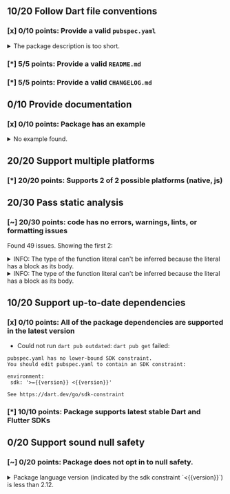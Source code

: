 ## 10/20 Follow Dart file conventions

### [x] 0/10 points: Provide a valid `pubspec.yaml`

<details>
<summary>
The package description is too short.
</summary>

Add more detail to the `description` field of `pubspec.yaml`. Use 60 to 180 characters to describe the package, what it does, and its target use case.
</details>

### [*] 5/5 points: Provide a valid `README.md`


### [*] 5/5 points: Provide a valid `CHANGELOG.md`


## 0/10 Provide documentation

### [x] 0/10 points: Package has an example

<details>
<summary>
No example found.
</summary>

See [package layout](https://dart.dev/tools/pub/package-layout#examples) guidelines on how to add an example.
</details>

## 20/20 Support multiple platforms

### [*] 20/20 points: Supports 2 of 2 possible platforms (**native**, **js**)


## 20/30 Pass static analysis

### [~] 20/30 points: code has no errors, warnings, lints, or formatting issues

Found 49 issues. Showing the first 2:

<details>
<summary>
INFO: The type of the function literal can't be inferred because the literal has a block as its body.
</summary>

`lib/src/grammar.dart:90:17`

```
   ╷
90 │         'format': (o) {
   │ ┌─────────────────^
91 │ │         return (o['encoding'] != null)
92 │ │             ? 'rtpmap:%d %s/%s/%s'
93 │ │             : (o['rate'] != null) ? 'rtpmap:%d %s/%s' : 'rtpmap:%d %s';
94 │ └       }
   ╵
```

To reproduce make sure you are using [pedantic](https://pub.dev/packages/pedantic#using-the-lints) and run `dartanalyzer lib/src/grammar.dart`
</details>
<details>
<summary>
INFO: The type of the function literal can't be inferred because the literal has a block as its body.
</summary>

`lib/src/grammar.dart:115:17`

```
    ╷
115 │         'format': (o) {
    │ ┌─────────────────^
116 │ │         return (o['address'] != null) ? 'rtcp:%d %s IP%d %s' : 'rtcp:%d';
117 │ └       }
    ╵
```

To reproduce make sure you are using [pedantic](https://pub.dev/packages/pedantic#using-the-lints) and run `dartanalyzer lib/src/grammar.dart`
</details>

## 10/20 Support up-to-date dependencies

### [x] 0/10 points: All of the package dependencies are supported in the latest version

* Could not run `dart pub outdated`: `dart pub get` failed: 

 ```
pubspec.yaml has no lower-bound SDK constraint.
You should edit pubspec.yaml to contain an SDK constraint:

environment:
  sdk: '>={{version}} <{{version}}'

See https://dart.dev/go/sdk-constraint
```

### [*] 10/10 points: Package supports latest stable Dart and Flutter SDKs


## 0/20 Support sound null safety

### [~] 0/20 points: Package does not opt in to null safety.

<details>
<summary>
Package language version (indicated by the sdk constraint `<{{version}}`) is less than 2.12.
</summary>

Consider [migrating](https://dart.dev/null-safety/migration-guide).
</details>
